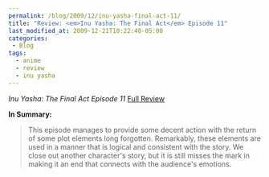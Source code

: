 ```yaml
---
permalink: /blog/2009/12/inu-yasha-final-act-11/
title: "Review: <em>Inu Yasha: The Final Act</em> Episode 11"
last_modified_at: 2009-12-21T10:22:40-05:00
categories:
 - Blog
tags:
  - anime
  - review
  - inu yasha
---
```


_Inu Yasha: The Final Act Episode 11_ [Full Review](http://www.mania.com/inu-yasha-final-act-episode-11_article_119565.html)

**In Summary:**
> This episode manages to provide some decent action with the return of some plot elements long forgotten. Remarkably, these elements are used in a manner that is logical and consistent with the story. We close out another character's story, but it is still misses the mark in making it an end that connects with the audience's emotions.